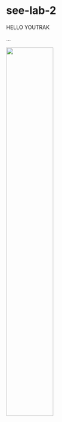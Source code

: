 # see-lab-2

HELLO YOUTRAK

...

<img src=https://github.com/PEA-bHblE-Pb-P/see-lab-2/assets/45203116/c15d765a-ad52-4304-b312-a8513aed0929 width="50%">
